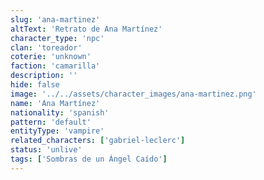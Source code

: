 ```yaml
---
slug: 'ana-martinez'
altText: 'Retrato de Ana Martínez'
character_type: 'npc'
clan: 'toreador'
coterie: 'unknown'
faction: 'camarilla'
description: ''
hide: false
image: '../../assets/character_images/ana-martinez.png'
name: 'Ana Martínez'
nationality: 'spanish'
pattern: 'default'
entityType: 'vampire'
related_characters: ['gabriel-leclerc']
status: 'unlive'
tags: ['Sombras de un Ángel Caído']
---
```


